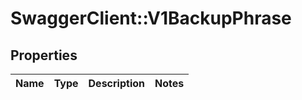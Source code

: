 # SwaggerClient::V1BackupPhrase

## Properties
Name | Type | Description | Notes
------------ | ------------- | ------------- | -------------


